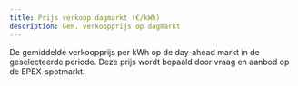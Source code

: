 ```yaml
---
title: Prijs verkoop dagmarkt (€/kWh)
description: Gem. verkoopprijs op dagmarkt
---
```


De gemiddelde verkoopprijs per kWh op de day-ahead markt in de geselecteerde periode. Deze prijs wordt bepaald door vraag en aanbod op de EPEX-spotmarkt.
